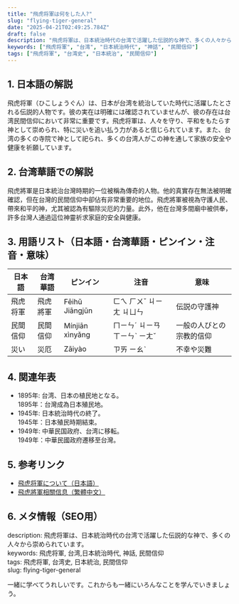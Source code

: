 ```yaml
---
title: "飛虎将軍は何をした人?"
slug: "flying-tiger-general"
date: "2025-04-21T02:49:25.784Z"
draft: false
description: "飛虎将軍は、日本統治時代の台湾で活躍した伝説的な神で、多くの人々から崇められています。"
keywords: ["飛虎将軍", "台湾", "日本統治時代", "神話", "民間信仰"]
tags: ["飛虎将軍", "台湾史", "日本統治", "民間信仰"]
---
```


## 1. 日本語の解説  
飛虎将軍（ひこしょうぐん）は、日本が台湾を統治していた時代に活躍したとされる伝説的人物です。彼の実在は明確には確認されていませんが、彼の存在は台湾民間信仰において非常に重要です。飛虎将軍は、人々を守り、平和をもたらす神として崇められ、特に災いを追い払う力があると信じられています。また、台湾の多くの寺院で神として祀られ、多くの台湾人がこの神を通して家族の安全や健康を祈願しています。

## 2. 台湾華語での解説  
飛虎將軍是日本統治台灣時期的一位被稱為傳奇的人物。他的真實存在無法被明確確認，但在台灣的民間信仰中卻佔有非常重要的地位。飛虎將軍被視為守護人民、帶來和平的神，尤其被認為有驅除災厄的力量。此外，他在台灣多間廟中被供奉，許多台灣人通過這位神靈祈求家庭的安全與健康。

## 3. 用語リスト（日本語・台湾華語・ピンイン・注音・意味）  
| 日本語       | 台湾華語     | ピンイン  | 注音    | 意味                   |
|--------------|------------|-----------|---------|------------------------|
| 飛虎将軍    | 飛虎將軍   | Fēihǔ Jiāngjūn | ㄈㄟ ㄏㄨˇ ㄐㄧㄤ ㄐㄩㄣ | 伝説の守護神         |
| 民間信仰    | 民間信仰   | Mínjiān xìnyǎng | ㄇㄧㄣˊ ㄐㄧㄢ ㄒㄧㄣˋ ㄧㄤˇ | 一般の人びとの宗教的信仰 |
| 災い        | 災厄       | Zāiyào   | ㄗㄞ ㄧㄠˋ | 不幸や災難             |

## 4. 関連年表  
- 1895年: 台湾、日本の植民地となる。  
  1895年：台灣成為日本殖民地。
- 1945年: 日本統治時代の終了。  
  1945年：日本殖民時期結束。
- 1949年: 中華民国政府、台湾に移転。  
  1949年：中華民國政府遷移至台灣。

## 5. 参考リンク  
- [飛虎将軍について（日本語）](https://example.jp/flying-tiger-general)
- [飛虎將軍相關信息（繁體中文）](https://example.tw/flying-tiger-general)

## 6. メタ情報（SEO用）  
description: 飛虎将軍は、日本統治時代の台湾で活躍した伝説的な神で、多くの人々から崇められています。  
keywords: 飛虎将軍, 台湾,日本統治時代, 神話, 民間信仰  
tags: 飛虎将軍, 台湾史, 日本統治, 民間信仰  
slug: flying-tiger-general

一緒に学べてうれしいです。これからも一緒にいろんなことを学んでいきましょう。